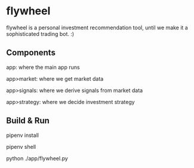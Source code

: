 # flywheel

flywheel is a personal investment recommendation tool, until we make it a sophisticated trading bot. :)

## Components
app: where the main app runs

app>market: where we get market data

app>signals: where we derive signals from market data

app>strategy: where we decide investment strategy

## Build & Run
pipenv install

pipenv shell

python ./app/flywheel.py